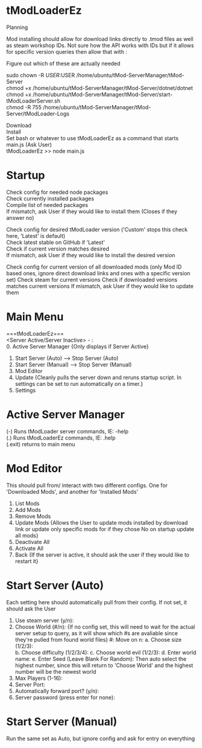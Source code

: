# tModLoaderEz

Planning


Mod installing should allow for download links directly to .tmod files as well as steam workshop IDs.  Not sure how the API works with IDs but if it allows for specific version queries then allow that with <Mod ID>:<Version ID>



Figure out which of these are actually needed  

sudo chown -R $USER:$USER /home/ubuntu/tMod-ServerManager/tMod-Server  
chmod +x /home/ubuntu/tMod-ServerManager/tMod-Server/dotnet/dotnet  
chmod +x /home/ubuntu/tMod-ServerManager/tMod-Server/start-tModLoaderServer.sh  
chmod -R 755 /home/ubuntu/tMod-ServerManager/tMod-Server/tModLoader-Logs  




Download  
Install  
Set bash or whatever to use tModLoaderEz as a command that starts main.js (Ask User)  
tModLoaderEz >> node main.js  





# Startup

Check config for needed node packages  
Check currently installed packages  
Compile list of needed packages  
If mismatch, ask User if they would like to install them (Closes if they answer no)

Check config for desired tModLoader version ('Custom' stops this check here, 'Latest' is default)  
Check latest stable on GitHub if 'Latest'  
Check if current version matches desired  
If mismatch, ask User if they would like to install the desired version  

Check config for current version of all downloaded mods (only Mod ID based ones, ignore direct download links and ones with a specific version set)
Check steam for current versions
Check if downloaded versions matches current versions
If mismatch, ask User if they would like to update them






# Main Menu


===tModLoaderEz===  
<Server Active/Server Inactive> - <Public-IP>:<Port>  
0. Active Server Manager {Only displays if Server Active}  
1. Start Server (Auto)      --> Stop Server (Auto)  
2. Start Server (Manual)    --> Stop Server (Manual)  
3. Mod Editor  
4. Update {Cleanly pulls the server down and reruns startup script.  In settings can be set to run automatically on a timer.}
5. Settings  



# Active Server Manager

(-) Runs tModLoader server commands, IE: -help  
(.) Runs tModLoaderEz commands, IE: .help  
(.exit) returns to main menu  



# Mod Editor
This should pull from/ interact with two different configs.  One for 'Downloaded Mods', and another for 'Installed Mods'  

1. List Mods  
2. Add Mods  
3. Remove Mods
4. Update Mods {Allows the User to update mods installed by download link or update only specific mods for if they chose No on startup update all mods}  
5. Deactivate All  
6. Activate All  
7. Back {If the server is active, it should ask the user if they would like to restart it}



# Start Server (Auto)
Each setting here should automatically pull from their config.  If not set, it should ask the User  

1. Use steam server (y/n):  
2. Choose World (#/n): {If no config set, this will need to wait for the actual server setup to query, as it will show which #s are avaliable since they're pulled from found world files}
   #: Move on
   n:
     a. Choose size (1/2/3):  
     b. Choose difficulty (1/2/3/4):
     c. Choose world evil (1/2/3):
     d. Enter world name:
     e. Enter Seed (Leave Blank For Random):
     Then auto select the highest number, since this will return to 'Choose World' and the highest number will be the newest world
3. Max Players (1-16):
4. Server Port:
5. Automatically forward port? (y/n):
6. Server password (press enter for none):



# Start Server (Manual)
Run the same set as Auto, but ignore config and ask for entry on everything
